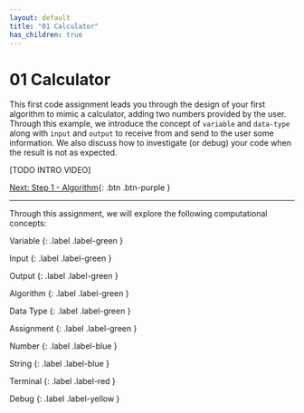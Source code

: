 ```yaml
---
layout: default
title: "01 Calculator"
has_children: true
---
```


# 01 Calculator

This first code assignment leads you through the design of your first algorithm to mimic a calculator, adding two numbers provided by the user. Through this example, we introduce the concept of `variable` and `data-type` along with `input` and `output` to receive from and send to the user some information. We also discuss how to investigate (or debug) your code when the result is not as expected.

[TODO INTRO VIDEO]

[Next: Step 1 - Algorithm]({{site.baseurl}}/assignments/01-calculator/step1){: .btn .btn-purple }

---

Through this assignment, we will explore the following computational concepts:

Variable
{: .label .label-green }

Input
{: .label .label-green }

Output
{: .label .label-green }

Algorithm
{: .label .label-green }

Data Type
{: .label .label-green }

Assignment
{: .label .label-green }

Number
{: .label .label-blue }

String
{: .label .label-blue }

Terminal
{: .label .label-red }

Debug
{: .label .label-yellow }
